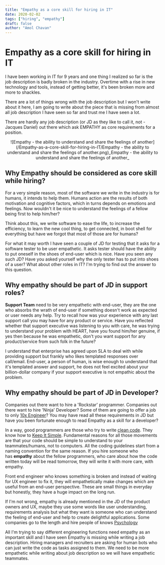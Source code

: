 ```yaml
---
title: "Empathy as a core skill for hiring in IT"
date: 2020-02-02
tags: ["hiring", "empathy"]
draft: false
author: "Amol Chavan"
---
```


# Empathy as a core skill for hiring in IT

I have been working in IT for 9 years and one thing I realized so far is the job description is badly broken in the industry. Overtime with a rise in new technology and tools, instead of getting better, it's been broken more and more to shackles.

There are a lot of things wrong with the job description but I won't write about it here, I am going to write about the piece that is missing from almost all job description I have seen so far and trust me I have seen a lot.

There are hardly any job description (or JD as they like to call it, not - Jacques Daniel) out there which ask EMPATHY as core requirements for a position.

<center>![Empathy - the ability to understand and share the feelings of another](/Empathy-as-a-core-skill-for-hiring-in-IT/Empathy - the ability to understand and share the feelings of another.png)_Empathy - the ability to understand and share the feelings of another_</center>


## Why Empathy should be considered as core skill while hiring?

For a very simple reason, most of the software we write in the industry is for humans, it intends to help them. Humans action are the results of both motivation and cognitive factors, which in turns depends on emotions and feelings. Now wouldn't it be nice to understand the feelings of a fellow being first to help him/her?

Think about this, we write software to ease the life, to increase the efficiency, to learn the new cool thing, to get connected, in boot shell for everything but have we forgot that most of those are for humans?

For what it may worth I have seen a couple of JD for testing that it asks for a software tester to be user empathetic. It asks tester should have the ability to put oneself in the shoes of end-user which is nice. Have you seen any such JD? Have you asked yourself why the only tester has to put into shoes of a user? What about other roles in IT? I'm trying to find out the answer to this question.

## Why empathy should be part of JD in support roles?

**Support Team** need to be very empathetic with end-user, they are the one who absorbs the wrath of end-user if something doesn't work as expected or user needs any help. Try to recall how was your experience with any last support call you may have for any product or service. Have you reflected whether that support executive was listening to you with care, he was trying to understand your problem with HEART, have you found him/her genuine, if yes then because he was empathetic, don't you want support for any product/service from such folk in the future?

I understand that enterprise has agreed upon SLA to deal with while providing support but frankly who likes templated responses over call/email. End-user, a person of human, is wise enough to understand that it's templated answer and support, he does not feel excited about your billion-dollar company if your support executive is not empathic about the problem.

## Why empathy should be part of JD in Developer?

Companies out there want to hire a 'Rockstar' programmer. Companies out there want to hire 'Ninja' Developer? Some of them are going to offer a job to only [10x Engineer](https://www.techopedia.com/definition/31673/10x-developer)? You may have read all these requirements in JD but have you been fortunate enough to read Empathy as a skill for a developer?

In a way, good programmers are those who try to write [clean code](https://cleancoders.com/). They know how to [Keep It Simple](https://en.wikipedia.org/wiki/KISS_principle). Fundamental reasons for all those movements are that your code should be simple to understand to your teammates/humans, not to computers. All the coding guidelines start from a naming convention for the same reason. If you hire someone who has **empathy** about the fellow programmers, who care about how the code written today will be read tomorrow, they will write it with more care, with empathy.

Front end engineer who knows something is broken and instead of waiting for UX engineer to fix it, they will empathetically make changes which are useful from an end-user perspective. These are small things in everyday but honestly, they have a huge impact on the long run.

If I'm not wrong, empathy is already mentioned in the JD of the product owners and UX, maybe they use some words like user understanding, requirements analysis but what they want is someone who can understand the feeling of end-user and help to create delightful applications. Some companies go to the length and hire people of knows [Psychology](https://www.facebook.com/careers/jobs/2229806087123315/)

All I'm trying to say different engineering functions need empathy as an important skill and I have seen Empathy is missing while writing a job description. Hiring managers and recruiters are asking for human bots who can just write the code as tasks assigned to them. We need to be more empathetic while writing about job description so we will have empathetic teammates.